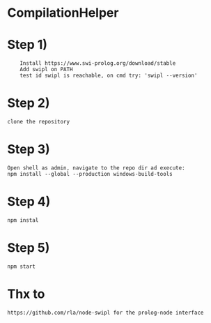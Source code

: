 # CompilationHelper
#
# Step 1)
		Install https://www.swi-prolog.org/download/stable
		Add swipl on PATH
		test id swipl is reachable, on cmd try: 'swipl --version'
# Step 2)
	clone the repository
# Step 3)
	Open shell as admin, navigate to the repo dir ad execute:
	npm install --global --production windows-build-tools
# Step 4)
	npm instal
# Step 5)
	npm start

# Thx to 
	https://github.com/rla/node-swipl for the prolog-node interface